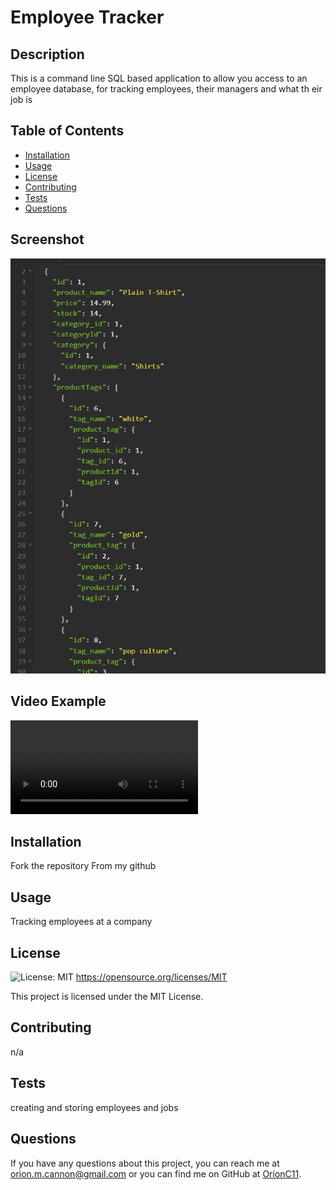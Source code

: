 # Employee Tracker

## Description

This is a command line SQL based application to allow you access to an employee database, for tracking employees, their managers and what th eir job is

## Table of Contents

- [Installation](#installation)
- [Usage](#usage)
- [License](#license)
- [Contributing](#contributing)
- [Tests](#tests)
- [Questions](#questions)

## Screenshot

![Screenshot of Data](./ecommscreenshot.png)

## Video Example

![Video Example 1](./ExampleVidForEcomm.mkv)

## Installation

Fork the repository From my github

## Usage

Tracking employees at a company

## License

![License: MIT](https://img.shields.io/badge/License-MIT-yellow.svg)
https://opensource.org/licenses/MIT

This project is licensed under the MIT License.

## Contributing

n/a

## Tests

creating and storing employees and jobs

## Questions

If you have any questions about this project, you can reach me at orion.m.cannon@gmail.com
or you can find me on GitHub at [OrionC11](https://github.com/OrionC11).
